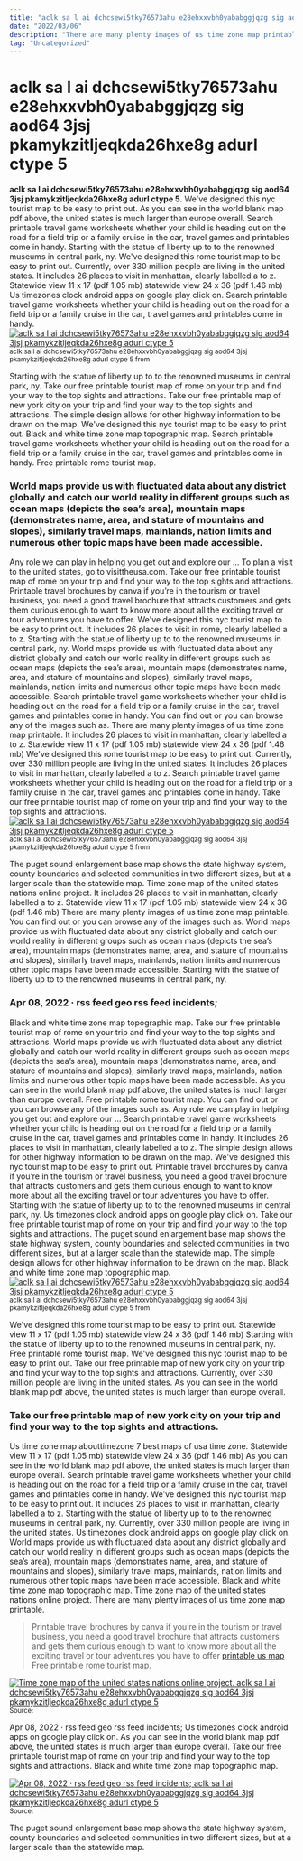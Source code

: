 ```yaml
---
title: "aclk sa l ai dchcsewi5tky76573ahu e28ehxxvbh0yababggjqzg sig aod64 3jsj pkamykzitljeqkda26hxe8g adurl ctype 5"
date: "2022/03/06"
description: "There are many plenty images of us time zone map printable."
tag: "Uncategorized"
---
```


# aclk sa l ai dchcsewi5tky76573ahu e28ehxxvbh0yababggjqzg sig aod64 3jsj pkamykzitljeqkda26hxe8g adurl ctype 5
**aclk sa l ai dchcsewi5tky76573ahu e28ehxxvbh0yababggjqzg sig aod64 3jsj pkamykzitljeqkda26hxe8g adurl ctype 5**. We&#039;ve designed this nyc tourist map to be easy to print out. As you can see in the world blank map pdf above, the united states is much larger than europe overall. Search printable travel game worksheets whether your child is heading out on the road for a field trip or a family cruise in the car, travel games and printables come in handy. Starting with the statue of liberty up to to the renowned museums in central park, ny. We&#039;ve designed this rome tourist map to be easy to print out.
Currently, over 330 million people are living in the united states. It includes 26 places to visit in manhattan, clearly labelled a to z. Statewide view 11 x 17 (pdf 1.05 mb) statewide view 24 x 36 (pdf 1.46 mb) Us timezones clock android apps on google play click on. Search printable travel game worksheets whether your child is heading out on the road for a field trip or a family cruise in the car, travel games and printables come in handy.
[![aclk sa l ai dchcsewi5tky76573ahu e28ehxxvbh0yababggjqzg sig aod64 3jsj pkamykzitljeqkda26hxe8g adurl ctype 5](1441605484633 "aclk sa l ai dchcsewi5tky76573ahu e28ehxxvbh0yababggjqzg sig aod64 3jsj pkamykzitljeqkda26hxe8g adurl ctype 5")](1441605484633)
<small>aclk sa l ai dchcsewi5tky76573ahu e28ehxxvbh0yababggjqzg sig aod64 3jsj pkamykzitljeqkda26hxe8g adurl ctype 5 from </small>

Starting with the statue of liberty up to to the renowned museums in central park, ny. Take our free printable tourist map of rome on your trip and find your way to the top sights and attractions. Take our free printable map of new york city on your trip and find your way to the top sights and attractions. The simple design allows for other highway information to be drawn on the map. We&#039;ve designed this nyc tourist map to be easy to print out. Black and white time zone map topographic map. Search printable travel game worksheets whether your child is heading out on the road for a field trip or a family cruise in the car, travel games and printables come in handy. Free printable rome tourist map.

### World maps provide us with fluctuated data about any district globally and catch our world reality in different groups such as ocean maps (depicts the sea’s area), mountain maps (demonstrates name, area, and stature of mountains and slopes), similarly travel maps, mainlands, nation limits and numerous other topic maps have been made accessible.
Any role we can play in helping you get out and explore our … To plan a visit to the united states, go to visittheusa.com. Take our free printable tourist map of rome on your trip and find your way to the top sights and attractions. Printable travel brochures by canva if you’re in the tourism or travel business, you need a good travel brochure that attracts customers and gets them curious enough to want to know more about all the exciting travel or tour adventures you have to offer. We&#039;ve designed this nyc tourist map to be easy to print out. It includes 26 places to visit in rome, clearly labelled a to z. Starting with the statue of liberty up to to the renowned museums in central park, ny. World maps provide us with fluctuated data about any district globally and catch our world reality in different groups such as ocean maps (depicts the sea’s area), mountain maps (demonstrates name, area, and stature of mountains and slopes), similarly travel maps, mainlands, nation limits and numerous other topic maps have been made accessible. Search printable travel game worksheets whether your child is heading out on the road for a field trip or a family cruise in the car, travel games and printables come in handy. You can find out or you can browse any of the images such as. There are many plenty images of us time zone map printable. It includes 26 places to visit in manhattan, clearly labelled a to z. Statewide view 11 x 17 (pdf 1.05 mb) statewide view 24 x 36 (pdf 1.46 mb)
We&#039;ve designed this rome tourist map to be easy to print out. Currently, over 330 million people are living in the united states. It includes 26 places to visit in manhattan, clearly labelled a to z. Search printable travel game worksheets whether your child is heading out on the road for a field trip or a family cruise in the car, travel games and printables come in handy. Take our free printable tourist map of rome on your trip and find your way to the top sights and attractions.
[![aclk sa l ai dchcsewi5tky76573ahu e28ehxxvbh0yababggjqzg sig aod64 3jsj pkamykzitljeqkda26hxe8g adurl ctype 5](1441605484633 "aclk sa l ai dchcsewi5tky76573ahu e28ehxxvbh0yababggjqzg sig aod64 3jsj pkamykzitljeqkda26hxe8g adurl ctype 5")](1441605484633)
<small>aclk sa l ai dchcsewi5tky76573ahu e28ehxxvbh0yababggjqzg sig aod64 3jsj pkamykzitljeqkda26hxe8g adurl ctype 5 from </small>

The puget sound enlargement base map shows the state highway system, county boundaries and selected communities in two different sizes, but at a larger scale than the statewide map. Time zone map of the united states nations online project. It includes 26 places to visit in manhattan, clearly labelled a to z. Statewide view 11 x 17 (pdf 1.05 mb) statewide view 24 x 36 (pdf 1.46 mb) There are many plenty images of us time zone map printable. You can find out or you can browse any of the images such as. World maps provide us with fluctuated data about any district globally and catch our world reality in different groups such as ocean maps (depicts the sea’s area), mountain maps (demonstrates name, area, and stature of mountains and slopes), similarly travel maps, mainlands, nation limits and numerous other topic maps have been made accessible. Starting with the statue of liberty up to to the renowned museums in central park, ny.

### Apr 08, 2022 · rss feed geo rss feed incidents;
Black and white time zone map topographic map. Take our free printable tourist map of rome on your trip and find your way to the top sights and attractions. World maps provide us with fluctuated data about any district globally and catch our world reality in different groups such as ocean maps (depicts the sea’s area), mountain maps (demonstrates name, area, and stature of mountains and slopes), similarly travel maps, mainlands, nation limits and numerous other topic maps have been made accessible. As you can see in the world blank map pdf above, the united states is much larger than europe overall. Free printable rome tourist map. You can find out or you can browse any of the images such as. Any role we can play in helping you get out and explore our … Search printable travel game worksheets whether your child is heading out on the road for a field trip or a family cruise in the car, travel games and printables come in handy. It includes 26 places to visit in manhattan, clearly labelled a to z. The simple design allows for other highway information to be drawn on the map. We&#039;ve designed this nyc tourist map to be easy to print out. Printable travel brochures by canva if you’re in the tourism or travel business, you need a good travel brochure that attracts customers and gets them curious enough to want to know more about all the exciting travel or tour adventures you have to offer. Starting with the statue of liberty up to to the renowned museums in central park, ny.
Us timezones clock android apps on google play click on. Take our free printable tourist map of rome on your trip and find your way to the top sights and attractions. The puget sound enlargement base map shows the state highway system, county boundaries and selected communities in two different sizes, but at a larger scale than the statewide map. The simple design allows for other highway information to be drawn on the map. Black and white time zone map topographic map.
[![aclk sa l ai dchcsewi5tky76573ahu e28ehxxvbh0yababggjqzg sig aod64 3jsj pkamykzitljeqkda26hxe8g adurl ctype 5](1441605484633 "aclk sa l ai dchcsewi5tky76573ahu e28ehxxvbh0yababggjqzg sig aod64 3jsj pkamykzitljeqkda26hxe8g adurl ctype 5")](1441605484633)
<small>aclk sa l ai dchcsewi5tky76573ahu e28ehxxvbh0yababggjqzg sig aod64 3jsj pkamykzitljeqkda26hxe8g adurl ctype 5 from </small>

We&#039;ve designed this rome tourist map to be easy to print out. Statewide view 11 x 17 (pdf 1.05 mb) statewide view 24 x 36 (pdf 1.46 mb) Starting with the statue of liberty up to to the renowned museums in central park, ny. Free printable rome tourist map. We&#039;ve designed this nyc tourist map to be easy to print out. Take our free printable map of new york city on your trip and find your way to the top sights and attractions. Currently, over 330 million people are living in the united states. As you can see in the world blank map pdf above, the united states is much larger than europe overall.

### Take our free printable map of new york city on your trip and find your way to the top sights and attractions.
Us time zone map abouttimezone 7 best maps of usa time zone. Statewide view 11 x 17 (pdf 1.05 mb) statewide view 24 x 36 (pdf 1.46 mb) As you can see in the world blank map pdf above, the united states is much larger than europe overall. Search printable travel game worksheets whether your child is heading out on the road for a field trip or a family cruise in the car, travel games and printables come in handy. We&#039;ve designed this nyc tourist map to be easy to print out. It includes 26 places to visit in manhattan, clearly labelled a to z. Starting with the statue of liberty up to to the renowned museums in central park, ny. Currently, over 330 million people are living in the united states. Us timezones clock android apps on google play click on. World maps provide us with fluctuated data about any district globally and catch our world reality in different groups such as ocean maps (depicts the sea’s area), mountain maps (demonstrates name, area, and stature of mountains and slopes), similarly travel maps, mainlands, nation limits and numerous other topic maps have been made accessible. Black and white time zone map topographic map. Time zone map of the united states nations online project. There are many plenty images of us time zone map printable.

> Printable travel brochures by canva if you’re in the tourism or travel business, you need a good travel brochure that attracts customers and gets them curious enough to want to know more about all the exciting travel or tour adventures you have to offer [printable us map](https://tristan-hughes.pages.dev/posts/printable-us-map) Free printable rome tourist map.

[![Time zone map of the united states nations online project. aclk sa l ai dchcsewi5tky76573ahu e28ehxxvbh0yababggjqzg sig aod64 3jsj pkamykzitljeqkda26hxe8g adurl ctype 5](12317156847703545610 "aclk sa l ai dchcsewi5tky76573ahu e28ehxxvbh0yababggjqzg sig aod64 3jsj pkamykzitljeqkda26hxe8g adurl ctype 5")](1441605484633)
<small>Source: </small>

Apr 08, 2022 · rss feed geo rss feed incidents; Us timezones clock android apps on google play click on. As you can see in the world blank map pdf above, the united states is much larger than europe overall. Take our free printable tourist map of rome on your trip and find your way to the top sights and attractions. Black and white time zone map topographic map.

[![Apr 08, 2022 · rss feed geo rss feed incidents; aclk sa l ai dchcsewi5tky76573ahu e28ehxxvbh0yababggjqzg sig aod64 3jsj pkamykzitljeqkda26hxe8g adurl ctype 5](12317156847703545610 "aclk sa l ai dchcsewi5tky76573ahu e28ehxxvbh0yababggjqzg sig aod64 3jsj pkamykzitljeqkda26hxe8g adurl ctype 5")](1441605484633)
<small>Source: </small>

The puget sound enlargement base map shows the state highway system, county boundaries and selected communities in two different sizes, but at a larger scale than the statewide map.
